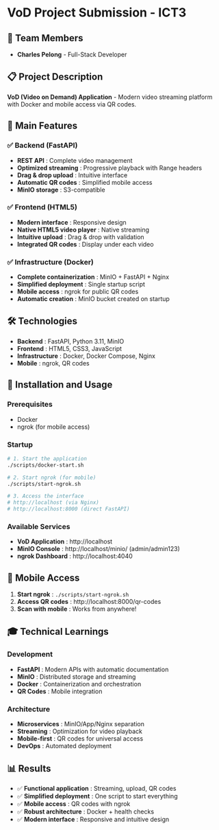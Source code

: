 # VoD Project Submission - ICT3

## 👥 Team Members
- **Charles Pelong** - Full-Stack Developer

## 📋 Project Description

**VoD (Video on Demand) Application** - Modern video streaming platform with Docker and mobile access via QR codes.

## 🎯 Main Features

### ✅ Backend (FastAPI)
- **REST API** : Complete video management
- **Optimized streaming** : Progressive playback with Range headers
- **Drag & drop upload** : Intuitive interface
- **Automatic QR codes** : Simplified mobile access
- **MinIO storage** : S3-compatible

### ✅ Frontend (HTML5)
- **Modern interface** : Responsive design
- **Native HTML5 video player** : Native streaming
- **Intuitive upload** : Drag & drop with validation
- **Integrated QR codes** : Display under each video

### ✅ Infrastructure (Docker)
- **Complete containerization** : MinIO + FastAPI + Nginx
- **Simplified deployment** : Single startup script
- **Mobile access** : ngrok for public QR codes
- **Automatic creation** : MinIO bucket created on startup

## 🛠️ Technologies

- **Backend** : FastAPI, Python 3.11, MinIO
- **Frontend** : HTML5, CSS3, JavaScript
- **Infrastructure** : Docker, Docker Compose, Nginx
- **Mobile** : ngrok, QR codes

## 🚀 Installation and Usage

### Prerequisites
- Docker
- ngrok (for mobile access)

### Startup
```bash
# 1. Start the application
./scripts/docker-start.sh

# 2. Start ngrok (for mobile)
./scripts/start-ngrok.sh

# 3. Access the interface
# http://localhost (via Nginx)
# http://localhost:8000 (direct FastAPI)
```

### Available Services
- **VoD Application** : http://localhost
- **MinIO Console** : http://localhost/minio/ (admin/admin123)
- **ngrok Dashboard** : http://localhost:4040

## 📱 Mobile Access

1. **Start ngrok** : `./scripts/start-ngrok.sh`
2. **Access QR codes** : http://localhost:8000/qr-codes
3. **Scan with mobile** : Works from anywhere!

## 🎓 Technical Learnings

### Development
- **FastAPI** : Modern APIs with automatic documentation
- **MinIO** : Distributed storage and streaming
- **Docker** : Containerization and orchestration
- **QR Codes** : Mobile integration

### Architecture
- **Microservices** : MinIO/App/Nginx separation
- **Streaming** : Optimization for video playback
- **Mobile-first** : QR codes for universal access
- **DevOps** : Automated deployment

## 📊 Results

- ✅ **Functional application** : Streaming, upload, QR codes
- ✅ **Simplified deployment** : One script to start everything
- ✅ **Mobile access** : QR codes with ngrok
- ✅ **Robust architecture** : Docker + health checks
- ✅ **Modern interface** : Responsive and intuitive design

